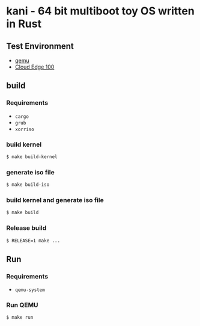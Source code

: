 # kani - 64 bit multiboot toy OS written in Rust

## Test Environment

- [qemu](https://www.qemu.org/)
- [Cloud Edge 100](https://v2n.hatenablog.com/entry/2019/12/20/151246)

## build

### Requirements

- `cargo`
- `grub`
- `xorriso`

### build kernel

```sh
$ make build-kernel
```

### generate iso file

```sh
$ make build-iso
```

### build kernel and generate iso file

```sh
$ make build
```

### Release build

```sh
$ RELEASE=1 make ...
```

## Run

### Requirements

- `qemu-system`

### Run QEMU

```sh
$ make run
```
